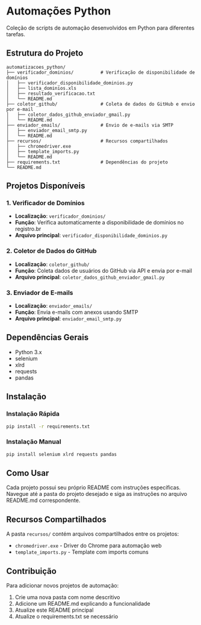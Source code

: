 # Automações Python

Coleção de scripts de automação desenvolvidos em Python para diferentes tarefas.

## Estrutura do Projeto

```
automatizacoes_python/
├── verificador_dominios/          # Verificação de disponibilidade de domínios
│   ├── verificador_disponibilidade_dominios.py
│   ├── lista_dominios.xls
│   ├── resultado_verificacao.txt
│   └── README.md
├── coletor_github/                # Coleta de dados do GitHub e envio por e-mail
│   ├── coletor_dados_github_enviador_gmail.py
│   └── README.md
├── enviador_emails/               # Envio de e-mails via SMTP
│   ├── enviador_email_smtp.py
│   └── README.md
├── recursos/                      # Recursos compartilhados
│   ├── chromedriver.exe
│   ├── template_imports.py
│   └── README.md
├── requirements.txt               # Dependências do projeto
└── README.md
```

## Projetos Disponíveis

### 1. Verificador de Domínios
- **Localização**: `verificador_dominios/`
- **Função**: Verifica automaticamente a disponibilidade de domínios no registro.br
- **Arquivo principal**: `verificador_disponibilidade_dominios.py`

### 2. Coletor de Dados do GitHub
- **Localização**: `coletor_github/`
- **Função**: Coleta dados de usuários do GitHub via API e envia por e-mail
- **Arquivo principal**: `coletor_dados_github_enviador_gmail.py`

### 3. Enviador de E-mails
- **Localização**: `enviador_emails/`
- **Função**: Envia e-mails com anexos usando SMTP
- **Arquivo principal**: `enviador_email_smtp.py`

## Dependências Gerais

- Python 3.x
- selenium
- xlrd
- requests
- pandas

## Instalação

### Instalação Rápida
```bash
pip install -r requirements.txt
```

### Instalação Manual
```bash
pip install selenium xlrd requests pandas
```

## Como Usar

Cada projeto possui seu próprio README com instruções específicas. Navegue até a pasta do projeto desejado e siga as instruções no arquivo README.md correspondente.

## Recursos Compartilhados

A pasta `recursos/` contém arquivos compartilhados entre os projetos:
- `chromedriver.exe` - Driver do Chrome para automação web
- `template_imports.py` - Template com imports comuns

## Contribuição

Para adicionar novos projetos de automação:
1. Crie uma nova pasta com nome descritivo
2. Adicione um README.md explicando a funcionalidade
3. Atualize este README principal
4. Atualize o requirements.txt se necessário
